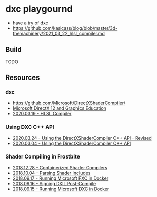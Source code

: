 # dxc playgournd

* have a try of dxc
* https://github.com/kasicass/blog/blob/master/3d-themachinery/2021_03_22_hlsl_compiler.md



## Build

TODO



## Resources

### dxc

* https://github.com/Microsoft/DirectXShaderCompiler/
* [Microsoft DirectX 12 and Graphics Education][8]
* [2020.03.19 - HLSL Compiler][9]


### Using DXC C++ API

* [2020.03.24 - Using the DirectXShaderCompiler C++ API - Revised][1]
* [2020.03.04 - Using the DirectXShaderCompiler C++ API][2]


### Shader Compiling in Frostbite

* [2018.12.28 - Containerized Shader Compilers][3]
* [2018.10.04 - Parsing Shader Includes][4]
* [2018.09.17 - Running Microsoft FXC in Docker][5]
* [2018.09.16 - Signing DXIL Post-Compile][6]
* [2018.09.15 - Running Microsoft DXC in Docker][7]



[1]:https://simoncoenen.com/blog/programming/graphics/DxcRevised.html
[2]:https://simoncoenen.com/blog/programming/graphics/DxcCompiling.html
[3]:https://www.wihlidal.com/blog/pipeline/2018-12-28-containerized-shader-compilers/
[4]:https://www.wihlidal.com/blog/pipeline/2018-10-04-parsing-shader-includes/
[5]:https://www.wihlidal.com/blog/pipeline/2018-09-17-linux-fxc-docker/
[6]:https://www.wihlidal.com/blog/pipeline/2018-09-16-dxil-signing-post-compile/
[7]:https://www.wihlidal.com/blog/pipeline/2018-09-15-linux-dxc-docker/
[8]:https://www.youtube.com/channel/UCiaX2B8XiXR70jaN7NK-FpA
[9]:https://www.youtube.com/watch?v=tyyKeTsdtmo

